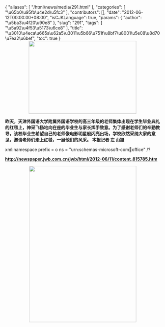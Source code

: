 {
    "aliases": [
        "/html/news/media/291.html"
    ],
    "categories": [
        "\u65b0\u95fb\u4e2d\u5fc3"
    ],
    "contributors": [],
    "date": "2012-06-12T00:00:00+08:00",
    "isCJKLanguage": true,
    "params": {
        "author": "\u5ba3\u4f20\u90e8"
    },
    "slug": "291",
    "tags": [
        "\u5a92\u4f53\u5173\u6ce8"
    ],
    "title": "\u3010\u4eca\u665a\u62a5\u3011\u5b66\u751f\u8bf7\u8001\u5e08\u8d70\u7ea2\u6bef",
    "toc": true
}
**<img
    src="https://cdn.tfls.online/mirror/full/52ec023162eaecd991031916925eb06d3d7ebf05.jpg"
    style="display:block;margin-left:auto;margin-right:auto;"
    decoding="async"
    fetchpriority="auto"
    loading="lazy"
    height="238"
    width="350"
/>**

**昨天，天津外国语大学附属外国语学校的高三年级的老师集体出现在学生毕业典礼的红毯上，神采飞扬地向在座的毕业生与家长挥手致意。为了感谢老师们的辛勤教导，该校毕业生希望自己的老师像电影明星般闪亮出场，学校欣然采纳大家的意见，邀请老师们走上红毯，一展他们的风采。 本报记者 左 山摄**

xml:namespace prefix = o ns = "urn:schemas-microsoft-com:office:office" /?

**<http://newspaper.jwb.com.cn/jwb/html/2012-06/11/content_815785.htm>**

**<img
    src="https://cdn.tfls.online/mirror/full/d1814fd5e56b326db2f8110c3d678947c5875324.jpg"
    style="display:block;margin-left:auto;margin-right:auto;"
    decoding="async"
    fetchpriority="auto"
    loading="lazy"
    height="510"
    width="349"
/>**

